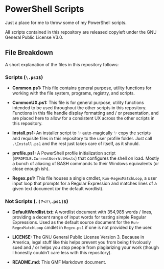 # **PowerShell Scripts**

Just a place for me to throw some of my PowerShell scripts.

All scripts contained in this repository are released copyleft under the GNU General Public License V3.0.

## **File Breakdown**

A short explanation of the files in this repository follows:

### **Scripts (`\.ps1$`)**

* **Common.ps1:**
  This file contains general purpose, utility functions for working with the file system, programs, registry, and scripts.

* **CommonUX.ps1:**
  This file is for general purpose, utility functions intended to be used throughout the other scripts in this repository. Functions in this file handle display formatting and / or presentation, and are placed here to allow for a consistent UX across the other scripts in this repository.

* **Install.ps1:**
  An installer script to :sparkles: auto-magically :sparkles: copy the scripts and requisite files in this repository to the user profile folder. Just call `.\Install.ps1` and the rest just takes care of itself, as it should.

* **profile.ps1:**
  A PowerShell profile initialization script (`$PROFILE.CurrentUserAllHosts`) that configures the shell on load. Mostly a bunch of aliasing of BASH commands to their Windows equivalents (or close enough ish).

* **Regex.ps1:**
  This file houses a single cmdlet, `Run-RegexMatchLoop`, a user input loop that prompts for a Regular Expression and matches lines of a given text document (or the default wordlist).

### **Not Scripts (`.(?<!\.ps1)$`)**

* **DefaultWordlist.txt:**
  A wordlist document with 354,985 words / lines, providing a decent range of input words for testing simple Regular Expressions. Used as the default source document for the `Run-RegexMatchLoop` cmdlet in `Regex.ps1` if one is not provided by the user.

* **LICENSE:**
  The GNU General Public License Version 3. Because in America, legal stuff like this helps prevent you from being frivolously sued and / or helps you stop people from plagiarizing your work (though I honestly couldn&rsquo;t care less with this repository).

* **README.md:**
  This GMF Markdown document.